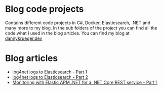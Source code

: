 # Blog code projects
Contains different code projects in C#, Docker, Elasticsearch, .NET and many more to my blog. In the sub folders of the project you can find all the code what I used in the blog articles. You can find my blog at [dannykrueger.dev](https://dannykrueger.dev/)

# Blog articles
* [log4net logs to Elasticsearch - Part 1](https://dannykrueger.dev/log4net-logs-to-elasticsearch-part-1)
* [log4net logs to Elasticsearch - Part 2](https://dannykrueger.dev/log4net-logs-to-elasticsearch-part-2)
* [Monitoring with Elastic APM .NET for a .NET Core REST service - Part 1](https://dannykrueger.dev/monitoring-with-elastic-apm-net-for-a-net-core-rest-service-part-1)
